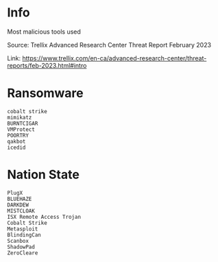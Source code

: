 # Info
Most malicious tools used

Source: Trellix Advanced Research Center Threat Report February 2023

Link: https://www.trellix.com/en-ca/advanced-research-center/threat-reports/feb-2023.html#intro

# Ransomware
```
cobalt strike
mimikatz
BURNTCIGAR
VMProtect
POORTRY
qakbot
icedid
```

# Nation State

```
PlugX
BLUEHAZE
DARKDEW
MISTCLOAK
ISX Remote Access Trojan
Cobalt Strike
Metasploit
BlindingCan
Scanbox
ShadowPad
ZeroCleare
```
